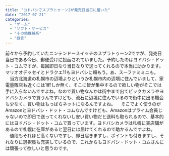 ```yaml
---
title: "ヨドバシでスプラトゥーン2が発売日当日に届いた"
date: "2017-07-21"
categories: 
  - "ゲーム"
  - "ソフト・サービス"
  - "その他機械系"
  - "戯言"
---
```


前々から予約していたニンテンドースイッチのスプラトゥーン2ですが、発売日当日である今日、郵便受けに投函されていました。予約したのはヨドバシ・ドット・コムですが、毎回即日なり当日なりで送ってくれるので本当に助かります。マリオオデッセイとドラクエ11もヨドバシに頼もう。あ、スーファミミニも。 　当方北海道の札幌市の辺境よりというか札幌市内の辺境に住んでいまして、家電量販店も近くには1軒しか無く、そこに皆が集中するので欲しい物がそこでは手に入らないんですよね。なので買い物なんかは街中まで出てビックカメラやヨドバシカメラで買うんですけども、流石に辺境に住んでいるので街中に出る機会も少なく、買い物はもっぱらネットになるんですよね。 　そこでよく使うのがAmazonとヨドバシ・ドット・コムなんですけども、Amazonはプライム会員じゃないので即日で送ってくれないし安い買い物だと送料も取られるので、基本的にはヨドバシ・ドット・コムで買っています。ヨドバシカメラは札幌に実店舗があるので札幌に在庫があると翌日には届けてくれるので助かるんですよね。 　値段もそれほど高くないですし、即日届きますし、ポイントも付きますし、それなりに選択肢も充実しているので、これからもヨドバシ・ドット・コムさんには頑張って欲しいと思うのです。
